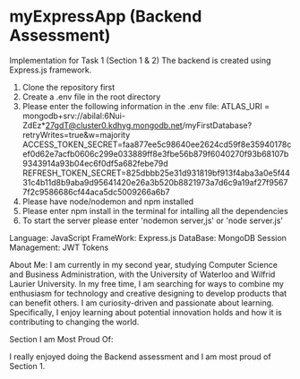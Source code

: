 # myExpressApp (Backend Assessment)
Implementation for Task 1 (Section 1 & 2)
The backend is created using Express.js framework.
1. Clone the repository first
2. Create a .env file in the root directory
3. Please enter the following information in the .env file:
ATLAS_URI = mongodb+srv://abilal:6Nui-ZdEz*27gdT@cluster0.kdhyg.mongodb.net/myFirstDatabase?retryWrites=true&w=majority
ACCESS_TOKEN_SECRET=faa877ee5c98640ee2624cd59f8e35940178cef0d62e7acfb0606c299e033889ff8e3fbe56b879f6040270f93b68107b9343914a93b04ec6f0df5a682febe79d
REFRESH_TOKEN_SECRET=825dbbb25e31d931819bf913f4aba3a0e5f4431c4b11d8b9aba9d95641420e26a3b520b8821973a7d6c9a19af27f95677f2c9586686cf44aca5dc5009266a6b7
4. Please have node/nodemon and npm installed
5. Please enter npm install in the terminal for intalling all the dependencies
6. To start the server please enter 'nodemon server,js' or 'node server.js'

Language: JavaScript
FrameWork: Express.js
DataBase: MongoDB
Session Management: JWT Tokens

About Me:
I am currently in my second year, studying Computer Science and Business Administration, with the University of Waterloo and Wilfrid Laurier University. 
In my free time, I am searching for ways to combine my enthusiasm for technology and creative designing to develop products that can benefit others. 
I am curiosity-driven and passionate about learning. Specifically, I enjoy learning about potential innovation holds and how it is contributing to changing the world.

Section I am Most Proud Of:

I really enjoyed doing the Backend assessment and I am most proud of Section 1. 
